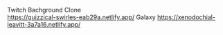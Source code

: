 Twitch Bachground Clone
<br>
https://quizzical-swirles-eab29a.netlify.app/
Galaxy
https://xenodochial-leavitt-3a7a16.netlify.app/
